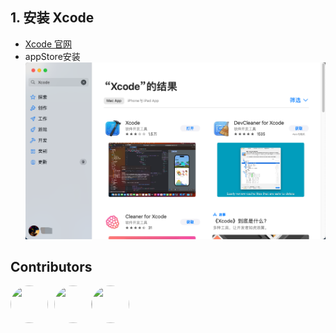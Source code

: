 ## 1. 安装 Xcode

- [Xcode 官网](https://www.macupdate.com/app/mac/13621/xcode)
- appStore安装
![appStore](../../../assets/expansion/image/Xcode/1-appStoreSearch.png)

## Contributors 

<div style='display: flex;'>
  <a href="https://github.com/dk-plus-ui" title="Mr. Fan"  target="_blank" style='margin-right:10px;'>
    <img style='width:60px;height:60px;border-radius: 50%;' src="https://avatars.githubusercontent.com/u/88755587?v=4" />
  </a>
  <a href="https://github.com/dk-plus-ui" target="_blank" title="英杰">
    <img style='width:60px;height:60px;border-radius: 50%;' src="https://avatars.githubusercontent.com/u/117073291?s=64&v=4"/>
  </a>
  <a href="https://github.com/dk-plus-ui" target="_blank" title="bugfix2019">
    <img style='width:60px;height:60px;border-radius: 50%;' src="https://avatars.githubusercontent.com/u/29813979?v=4"/>
  </a>
</div>